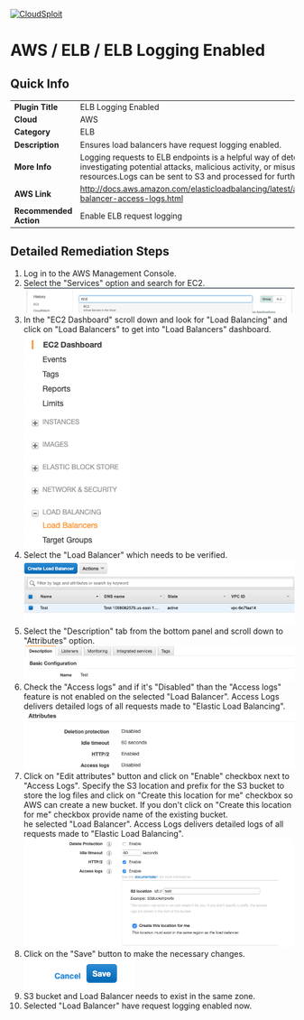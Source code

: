 [![CloudSploit](https://cloudsploit.com/img/logo-new-big-text-100.png "CloudSploit")](https://cloudsploit.com)

# AWS / ELB / ELB Logging Enabled

## Quick Info

| | |
|-|-|
| **Plugin Title** | ELB Logging Enabled |
| **Cloud** | AWS |
| **Category** | ELB |
| **Description** | Ensures load balancers have request logging enabled. |
| **More Info** | Logging requests to ELB endpoints is a helpful way of detecting and investigating potential attacks, malicious activity, or misuse of backend resources.Logs can be sent to S3 and processed for further analysis. |
| **AWS Link** | http://docs.aws.amazon.com/elasticloadbalancing/latest/application/load-balancer-access-logs.html |
| **Recommended Action** | Enable ELB request logging |

## Detailed Remediation Steps
1. Log in to the AWS Management Console.
2. Select the "Services" option and search for EC2. </br> <img src="/resources/aws/elb/elb-logging-enabled/step2.png"/>
3. In the "EC2 Dashboard" scroll down and look for "Load Balancing" and click on "Load Balancers" to get into "Load Balancers" dashboard.</br> <img src="/resources/aws/elb/elb-logging-enabled/step3.png"/>
4. Select the "Load Balancer" which needs to be verified. </br> <img src="/resources/aws/elb/elb-logging-enabled/step4.png"/>
5. Select the "Description" tab from the bottom panel and scroll down to "Attributes" option.</br> <img src="/resources/aws/elb/elb-logging-enabled/step5.png"/>
6. Check the "Access logs" and if it's "Disabled" than the "Access logs" feature is not enabled on the selected "Load Balancer". Access Logs delivers detailed logs of all requests made to "Elastic Load Balancing".</br><img src="/resources/aws/elb/elb-logging-enabled/step6.png"/>
7. Click on "Edit attributes" button and click on "Enable" checkbox next to "Access Logs". Specify the S3 location and prefix for the S3 bucket to store the log files and click on "Create this location for me" checkbox so AWS can create a new bucket. If you don't click on "Create this location for me" checkbox provide name of the existing bucket.</br>he selected "Load Balancer". Access Logs delivers detailed logs of all requests made to "Elastic Load Balancing".</br><img src="/resources/aws/elb/elb-logging-enabled/step7.png"/>
8. Click on the "Save" button to make the necessary changes.</br><img src="/resources/aws/elb/elb-logging-enabled/step8.png"/>
9. S3 bucket and Load Balancer needs to exist in the same zone.</br>
10. Selected "Load Balancer" have request logging enabled now. </br> 
